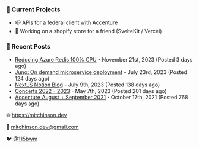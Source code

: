 ### 📌 Current Projects
- 📪 APIs for a federal client with Accenture
- 🛒 Working on a shopify store for a friend (SvelteKit / Vercel)

### 📝 Recent Posts

- [Reducing Azure Redis 100% CPU](https://blog.mitchinson.dev/redis-cpu) - November 21st, 2023 (Posted 3 days ago)
- [Juno: On demand microservice deployment](https://blog.mitchinson.dev/juno) - July 23rd, 2023 (Posted 124 days ago)
- [NextJS Notion Blog](https://blog.mitchinson.dev/blog-2023) - July 9th, 2023 (Posted 138 days ago)
- [Concerts 2022 - 2023](https://blog.mitchinson.dev/concerts-2023) - May 7th, 2023 (Posted 201 days ago)
- [Accenture August + September 2021](https://blog.mitchinson.dev/pillar/aug-sep-21) - October 17th, 2021 (Posted 768 days ago)

🌐 https://mitchinson.dev

💌 mitchinson.dev@gmail.com

🐦 [@115bwm](https://twitter.com/115bwm)